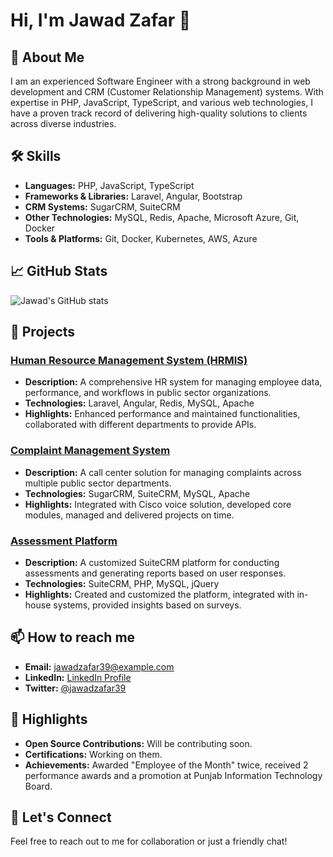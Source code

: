 # Hi, I'm Jawad Zafar 👋

## 🚀 About Me
I am an experienced Software Engineer with a strong background in web development and CRM (Customer Relationship Management) systems. With expertise in PHP, JavaScript, TypeScript, and various web technologies, I have a proven track record of delivering high-quality solutions to clients across diverse industries.

## 🛠️ Skills
- **Languages:** PHP, JavaScript, TypeScript
- **Frameworks & Libraries:** Laravel, Angular, Bootstrap
- **CRM Systems:** SugarCRM, SuiteCRM
- **Other Technologies:** MySQL, Redis, Apache, Microsoft Azure, Git, Docker
- **Tools & Platforms:** Git, Docker, Kubernetes, AWS, Azure

## 📈 GitHub Stats
![Jawad's GitHub stats](https://github-readme-stats.vercel.app/api?username=jawadzafar39&show_icons=true&theme=radical)

## 📂 Projects
### [Human Resource Management System (HRMIS)](https://github.com/jawadzafar39/hrmis)
- **Description:** A comprehensive HR system for managing employee data, performance, and workflows in public sector organizations.
- **Technologies:** Laravel, Angular, Redis, MySQL, Apache
- **Highlights:** Enhanced performance and maintained functionalities, collaborated with different departments to provide APIs.

### [Complaint Management System](https://github.com/jawadzafar39/complaint-management)
- **Description:** A call center solution for managing complaints across multiple public sector departments.
- **Technologies:** SugarCRM, SuiteCRM, MySQL, Apache
- **Highlights:** Integrated with Cisco voice solution, developed core modules, managed and delivered projects on time.

### [Assessment Platform](https://github.com/jawadzafar39/assessment-platform)
- **Description:** A customized SuiteCRM platform for conducting assessments and generating reports based on user responses.
- **Technologies:** SuiteCRM, PHP, MySQL, jQuery
- **Highlights:** Created and customized the platform, integrated with in-house systems, provided insights based on surveys.

## 📫 How to reach me
- **Email:** jawadzafar39@example.com
- **LinkedIn:** [LinkedIn Profile](https://www.linkedin.com/in/jawad-zafar-25446572/)
- **Twitter:** [@jawadzafar39](https://twitter.com/jawadzafar39)

## 🌟 Highlights
- **Open Source Contributions:** Will be contributing soon.
- **Certifications:** Working on them.
- **Achievements:** Awarded "Employee of the Month" twice, received 2 performance awards and a promotion at Punjab Information Technology Board.

## 🤝 Let's Connect
Feel free to reach out to me for collaboration or just a friendly chat!
